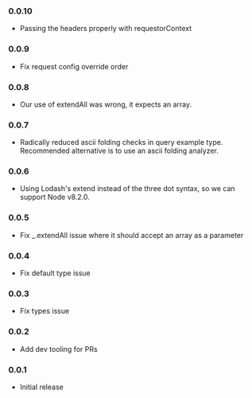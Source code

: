 ﻿### 0.0.10
- Passing the headers properly with requestorContext

### 0.0.9
- Fix request config override order

### 0.0.8
- Our use of extendAll was wrong, it expects an array.

### 0.0.7
- Radically reduced ascii folding checks in query example type. Recommended alternative is to use an ascii folding analyzer.

### 0.0.6

- Using Lodash's extend instead of the three dot syntax, so we can
  support Node v8.2.0.

### 0.0.5

- Fix _.extendAll issue where it should accept an array as a parameter

### 0.0.4

- Fix default type issue

### 0.0.3

- Fix types issue

### 0.0.2

- Add dev tooling for PRs

### 0.0.1

- Initial release
